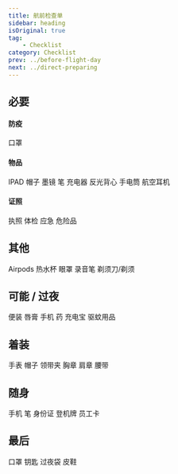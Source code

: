 ```yaml
---
title: 航前检查单
sidebar: heading
isOriginal: true
tag:
    - Checklist
category: Checklist
prev: ../before-flight-day
next: ../direct-preparing
---
```


## 必要

#### 防疫

<my-check> 口罩 </my-check>

#### 物品

<!-- <my-check> 通讯本</my-check> -->
<my-check> IPAD </my-check>
<my-check> 帽子 </my-check>
<my-check> 墨镜 </my-check>
<my-check> 笔 </my-check>
<my-check> 充电器 </my-check>
<my-check> 反光背心 </my-check>
<my-check> 手电筒 </my-check>
<my-check> 航空耳机 </my-check>

#### 证照

<my-check> 执照 </my-check>
<my-check> 体检 </my-check>
<my-check> 应急 </my-check>
<my-check> 危险品 </my-check>

## 其他

<my-check> Airpods </my-check>
<my-check> 热水杯 </my-check>
<my-check> 眼罩 </my-check>
<my-check> 录音笔 </my-check>
<my-check> 剃须刀/剃须 </my-check>

## 可能 / 过夜

<my-check> 便装 </my-check>
<my-check> 唇膏 </my-check>
<my-check> 手机 </my-check>
<my-check> 药 </my-check>
<my-check> 充电宝 </my-check>
<my-check> 驱蚊用品 </my-check>

## 着装

<my-check> 手表 </my-check>
<my-check> 帽子 </my-check>
<my-check> 领带夹 </my-check>
<my-check> 胸章 </my-check>
<my-check> 肩章 </my-check>
<my-check> 腰带 </my-check>

## 随身

<my-check> 手机 </my-check>
<my-check> 笔 </my-check>
<my-check> 身份证 </my-check>
<my-check> 登机牌 </my-check>
<my-check> 员工卡 </my-check>

## 最后

<my-check> 口罩 </my-check>
<my-check> 钥匙 </my-check>
<my-check> 过夜袋 </my-check>
<my-check> 皮鞋 </my-check>
